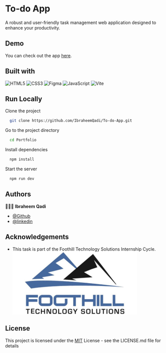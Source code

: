 # To-do App

A robust and user-friendly task management web application designed to enhance your productivity.

## Demo

You can check out the app [here](https://ibraheemqadi.github.io/To-do-App/).

## Built with

![HTML5](https://img.shields.io/badge/html5-%23E34F26.svg?style=for-the-badge&logo=html5&logoColor=white) ![CSS3](https://img.shields.io/badge/css3-%231572B6.svg?style=for-the-badge&logo=css3&logoColor=white) ![Figma](https://img.shields.io/badge/figma-%23F24E1E.svg?style=for-the-badge&logo=figma&logoColor=white) ![JavaScript](https://img.shields.io/badge/javascript-%23323330.svg?style=for-the-badge&logo=javascript&logoColor=%23F7DF1E) ![Vite](https://img.shields.io/badge/vite-%23646CFF.svg?style=for-the-badge&logo=vite&logoColor=white)

## Run Locally

Clone the project

```bash
  git clone https://github.com/IbraheemQadi/To-do-App.git
```

Go to the project directory

```bash
  cd Portfolio
```

Install dependencies

```bash
  npm install
```

Start the server

```bash
  npm run dev
```

## Authors

👨🏻‍💻 **Ibraheem Qadi**

- [@Github](github.com/IbraheemQadi)
- [@linkedin](https://www.linkedin.com/in/ibraheemqadi/)

## Acknowledgements

- This task is part of the Foothill Technology Solutions Internship Cycle.
  <img src="public/Foothill logo.jpg" width="400" >

## License

This project is licensed under the [MIT](https://choosealicense.com/licenses/mit/) License - see the LICENSE.md file for details
